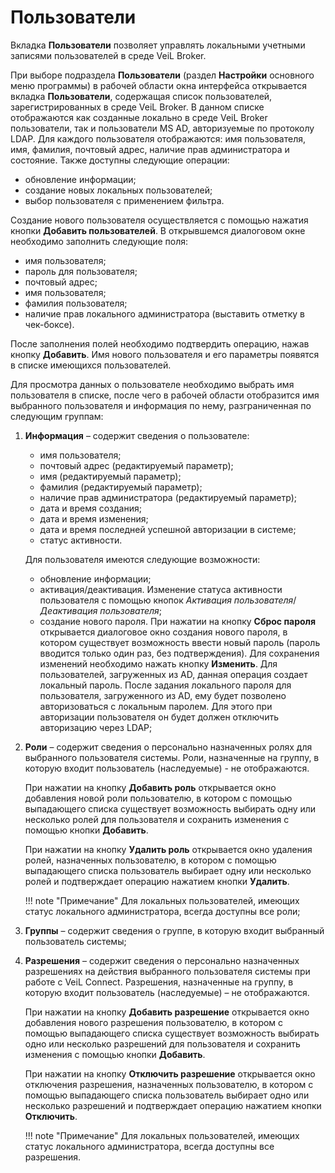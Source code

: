 # Пользователи

Вкладка **Пользователи** позволяет управлять локальными учетными записями пользователей в среде VeiL Broker.

При выборе подраздела **Пользователи** (раздел **Настройки** основного меню программы) в рабочей 
области окна интерфейса открывается вкладка **Пользователи**, содержащая список пользователей, 
зарегистрированных в среде  VeiL  Broker. В данном списке отображаются как созданные локально в среде  VeiL Broker 
пользователи, так и пользователи MS AD, авторизуемые по протоколу LDAP. Для каждого пользователя 
отображаются: имя пользователя, имя, фамилия, почтовый адрес, наличие прав администратора и состояние. 
Также доступны следующие операции:

- обновление информации;
- создание новых локальных пользователей;
- выбор пользователя с применением фильтра.

Создание нового пользователя осуществляется с помощью нажатия кнопки **Добавить пользователей**. 
В открывшемся диалоговом окне необходимо заполнить следующие поля:

- имя пользователя;
- пароль для пользователя;
- почтовый адрес;
- имя пользователя;
- фамилия пользователя;
- наличие прав локального администратора (выставить отметку в чек-боксе).

После заполнения полей необходимо подтвердить операцию, нажав кнопку **Добавить**. Имя нового 
пользователя и его параметры появятся в списке имеющихся пользователей.

Для просмотра данных о пользователе необходимо выбрать имя пользователя в списке, после чего 
в рабочей области отобразится имя выбранного пользователя и информация по нему, 
разграниченная по следующим группам:

1. **Информация** – содержит сведения о пользователе: 

     - имя пользователя;
     - почтовый адрес (редактируемый параметр);
     - имя (редактируемый параметр);
     - фамилия (редактируемый параметр);
     - наличие прав администратора (редактируемый параметр);
     - дата и время создания;
     - дата и время изменения;
     - дата и время последней успешной авторизации в системе;
     - статус активности.

     Для пользователя имеются следующие возможности:

     - обновление информации;
     - активация/деактивация. Изменение статуса активности пользователя с помощью кнопок 
    *Активация пользователя*/*Деактивация пользователя*;
     - создание нового пароля. При нажатии на кнопку **Сброс пароля** открывается диалоговое окно создания 
    нового пароля, в котором существует возможность ввести новый пароль (пароль вводится только один раз, 
    без подтверждения). Для сохранения изменений необходимо нажать кнопку **Изменить**. Для пользователей, 
    загруженных из AD, данная операция создает локальный пароль. После задания локального пароля для пользователя, 
    загруженного из AD, ему будет позволено авторизоваться с локальным паролем. Для этого при авторизации 
    пользователя он будет должен отключить авторизацию через LDAP;

2. **Роли** – содержит сведения о персонально назначенных ролях для выбранного пользователя системы. 
Роли, назначенные на группу, в которую входит пользователь (наследуемые) - не отображаются.

     При нажатии на кнопку **Добавить роль** открывается окно добавления новой роли пользователю, в котором 
    с помощью выпадающего списка существует возможность выбирать одну или несколько ролей для пользователя 
    и сохранить изменения с помощью кнопки **Добавить**.

     При нажатии на кнопку **Удалить роль** открывается окно удаления ролей, назначенных пользователю, 
    в котором с помощью выпадающего списка пользователь выбирает одну или несколько ролей и 
    подтверждает операцию нажатием кнопки **Удалить**.

     !!! note "Примечание" 
         Для локальных пользователей, имеющих статус локального администратора, всегда доступны все роли;

3. **Группы** – содержит сведения о группе, в которую входит выбранный пользователь системы;

4. **Разрешения** – содержит сведения о персонально назначенных разрешениях на действия выбранного 
пользователя системы при работе с VeiL Connect. Разрешения, назначенные на группу, в которую входит 
пользователь (наследуемые) – не отображаются.

     При нажатии на кнопку **Добавить разрешение** открывается окно добавления нового разрешения 
     пользователю, в котором с помощью выпадающего списка существует возможность выбирать одно или 
     несколько разрешений для пользователя и сохранить изменения с помощью кнопки **Добавить**.
  
     При нажатии на кнопку **Отключить разрешение** открывается окно отключения разрешения, назначенных 
    пользователю, в котором с помощью выпадающего списка пользователь выбирает одно или несколько 
    разрешений и подтверждает операцию нажатием кнопки **Отключить**.

     !!! note "Примечание" 
         Для локальных пользователей, имеющих статус локального администратора, всегда доступны все разрешения.
